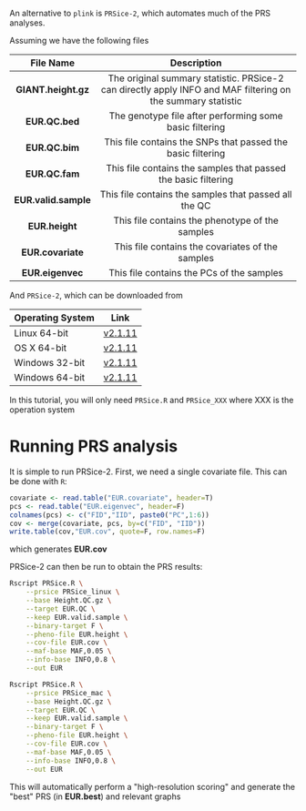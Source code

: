 An alternative to `plink` is `PRSice-2`, which automates much of the PRS analyses.

Assuming we have the following files

|File Name | Description|
|:-:|:-:|
|**GIANT.height.gz**| The original summary statistic. PRSice-2 can directly apply INFO and MAF filtering on the summary statistic |
|**EUR.QC.bed**| The genotype file after performing some basic filtering |
|**EUR.QC.bim**| This file contains the SNPs that passed the basic filtering |
|**EUR.QC.fam**| This file contains the samples that passed the basic filtering |
|**EUR.valid.sample**| This file contains the samples that passed all the QC |
|**EUR.height**| This file contains the phenotype of the samples |
|**EUR.covariate**| This file contains the covariates of the samples |
|**EUR.eigenvec**| This file contains the PCs of the samples |

And `PRSice-2`, which can be downloaded from

| Operating System | Link |
| -----------------|:----:|
| Linux 64-bit | [v2.1.11](https://github.com/choishingwan/PRSice/releases/download/2.1.11/PRSice_linux.zip) |
| OS X 64-bit | [v2.1.11](https://github.com/choishingwan/PRSice/releases/download/2.1.11/PRSice_mac.zip) |
| Windows 32-bit | [v2.1.11](https://github.com/choishingwan/PRSice/releases/download/2.1.11/PRSice_win32.zip) |
| Windows 64-bit | [v2.1.11](https://github.com/choishingwan/PRSice/releases/download/2.1.11/PRSice_win64.zip) |

In this tutorial, you will only need `PRSice.R` and `PRSice_XXX` where XXX is the operation system

# Running PRS analysis
It is simple to run PRSice-2. First, we need a single covariate file. This can be done with `R`:

```R
covariate <- read.table("EUR.covariate", header=T)
pcs <- read.table("EUR.eigenvec", header=F)
colnames(pcs) <- c("FID","IID", paste0("PC",1:6))
cov <- merge(covariate, pcs, by=c("FID", "IID"))
write.table(cov,"EUR.cov", quote=F, row.names=F)
```
which generates **EUR.cov**

PRSice-2 can then be run to obtain the PRS results:

```bash tab="Linux"
Rscript PRSice.R \
    --prsice PRSice_linux \
    --base Height.QC.gz \
    --target EUR.QC \
    --keep EUR.valid.sample \
    --binary-target F \
    --pheno-file EUR.height \
    --cov-file EUR.cov \
    --maf-base MAF,0.05 \
    --info-base INFO,0.8 \
    --out EUR
```


```bash tab="OS X"
Rscript PRSice.R \
    --prsice PRSice_mac \
    --base Height.QC.gz \
    --target EUR.QC \
    --keep EUR.valid.sample \
    --binary-target F \
    --pheno-file EUR.height \
    --cov-file EUR.cov \
    --maf-base MAF,0.05 \
    --info-base INFO,0.8 \
    --out EUR
```

This will automatically perform a "high-resolution scoring" and generate the "best" PRS (in **EUR.best**) and relevant graphs    


